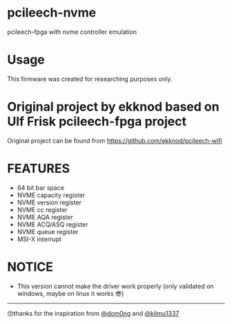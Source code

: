 # pcileech-nvme
pcileech-fpga with nvme controller emulation


# Usage
This firmware was created for researching purposes only.  

# Original project by ekknod based on Ulf Frisk pcileech-fpga project
Original project can be found from https://github.com/ekknod/pcileech-wifi

# FEATURES
- 64 bit bar space
- NVME capacity register
- NVME version register
- NVME cc register
- NVME AQA register
- NVME ACQ/ASQ register
- NVME queue register
- MSI-X interrupt

# NOTICE
- This version cannot make the driver work properly (only validated on windows, maybe on linux it works 😎)
------------------
😚thanks for the inspiration from [@dom0ng](https://github.com/dom0ng) and [@kilmu1337](https://github.com/kilmu1337)
